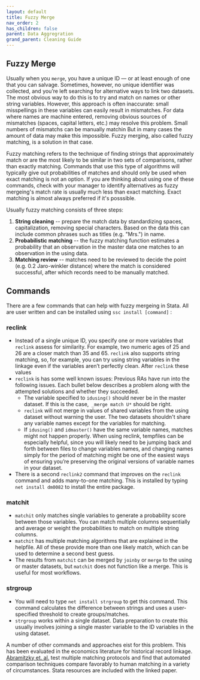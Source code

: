 ```yaml
---
layout: default
title: Fuzzy Merge
nav_order: 2
has_children: false
parent: Data Aggregration
grand_parent: Cleaning Guide
---
```


## Fuzzy Merge
Usually when you `merge`, you have a unique ID — or at least enough of one that you can salvage. Sometimes, however, no unique identifier was collected, and you’re left searching for alternative ways to link two datasets. The most obvious way to do this is to try and match on names or other string variables. However, this approach is often inaccurate: small misspellings in these variables can easily result in mismatches. For data where names are machine entered, removing obvious sources of mismatches (spaces, capital letters, etc.) may resolve this problem. Small numbers of mismatchs can be manually matchin But in many cases the amount of data may make this impossible. Fuzzy merging, also called fuzzy matching, is a solution in that case. 

Fuzzy matching refers to the technique of finding strings that approximately match or are the most likely to be similar in two sets of comparisons, rather than exactly matching. Commands that use this type of algorithms will typically give out probabilities of matches and should only be used when exact matching is not an option. If you are thinking about using one of these commands, check with your manager to identify alternatives as fuzzy mergeing's match rate is usually much less than exact matching. Exact matching is almost always preferred if it's posssible.

Usually fuzzy matching consists of three steps:
1. **String cleaning** -- prepare the match data by standardizing spaces, capitalization, removing special characters. Based on the data this can include common phrases such as titles (e.g. "Mrs.") in name.
2. **Probabilistic matching** -- the fuzzy matching function estimates a probability that an observation in the master data one matches to an observation in the using data.
3. **Matching review** -- matches need to be reviewed to decide the point (e.g. 0.2 Jaro-winkler distance) where the match is considered successful, after which records need to be manually matched. 

## Commands
There are a few commands that can help with fuzzy mergeing in Stata. All are user written and can be installed using `ssc install [command]` :

### reclink
- Instead of a single unique ID, you specify one or more variables that `reclink` assess for similarity. For example, two numeric ages of 25 and 26 are a closer match than 35 and 65. `reclink` also supports string matching, so, for example, you can try using string variables in the linkage even if the variables aren’t perfectly clean. After `reclink` these values 
- `reclink` is has some well known issues: Previous RAs have run into the following issues. Each bullet below describes a problem along with the attempted solutions and whether they succeeded. 
	- The variable specified to `idusing()` should never be in the master dataset. If this is the case,` _merge match U*` should be right. 
	- `reclink` will not merge in values of shared variables from the using dataset without warning the user. The two datasets shouldn't share any variable names except for the variables for matching.
	- If `idusing()` and `idmaster()` have the same variable names, matches might not happen properly. When using reclink, tempfiles can be especially helpful, since you will likely need to be jumping back and forth between files to change variables names, and changing names simply for the period of matching might be one of the easiest ways of ensuring you’re preserving the original versions of variable names in your dataset.
- There is a second `reclink2` command that improves on the `reclink` command and adds many-to-one matching. This is installed by typing `net install dm0082` to install the entire package. 

### matchit
- `matchit` only matches single variables to generate a probability score between those variables. You can match multiple columns sequentially and average or weight the probabilities to match on multiple string columns.
- `matchit` has multiple matching algorithms that are explained in the helpfile. All of these provide more than one likely match, which can be used to determine a second best guess.
- The results from `matchit` can be merged by `joinby` or `merge` to the using or master datasets, but `matchit` does not function like a merge. This is useful for most workflows.

### strgroup
- You will need to type `net install strgroup` to get this command. This command calculates the difference between strings and uses a user-specified threshold to create groups/matches.
- `strgroup` works within a single dataset. Data preparation to create this usually involves joining a single master variable to the ID variables in the using dataset.

A number of other commands and approaches eist for this problem. This has been evaluated in the economics literature for historical record linkage. [Abramitzky et. al.](https://ranabr.people.stanford.edu/sites/g/files/sbiybj5391/f/linking_may2019.pdf) test multiple matching protocols and find that automated comparison techniques compare favorably to human matching in a variety of circumstances. Stata resources are included with the linked paper.

